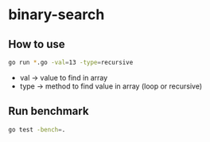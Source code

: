 # binary-search

## How to use
```sh
go run *.go -val=13 -type=recursive
```

- val -> value to find in array
- type -> method to find value in array (loop or recursive)

## Run benchmark
```sh
go test -bench=.
```
